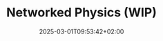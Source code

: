---
date: '2025-03-01T09:53:42+02:00' # date in which the content is created - defaults to "today"
title: 'Networked Physics (WIP)'
draft: false # set to "true" if you want to hide the content 
summary: "Networked physics simulation with client & server"
    

## The content is used for the description of the project
## For the content, you can use a title and a job description.
## For example:
### Fixing the world, one byte at a time
# The beginning of a great career. 
# 
---